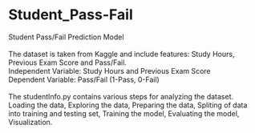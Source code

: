 # Student_Pass-Fail
Student Pass/Fail Prediction Model
<br> <br>
The dataset is taken from Kaggle and include features: Study Hours, Previous Exam Score and Pass/Fail.
<br>
Independent Variable: Study Hours and Previous Exam Score
<br>
Dependent Variable: Pass/Fail (1-Pass, 0-Fail)
<br> <br>
The studentInfo.py contains various steps for analyzing the dataset. 
<br>
Loading the data, Exploring the data, Preparing the data, Spliting of data into training and testing set, Training the model, Evaluating the model, Visualization.

